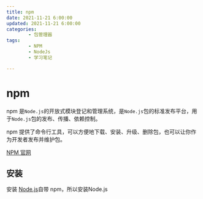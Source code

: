 ```yaml
---
title: npm
date: 2021-11-21 6:00:00
updated: 2021-11-21 6:00:00
categories:
        - 包管理器
tags:
        - NPM 
        - NodeJs
        - 学习笔记

---
```


# npm

npm 是`Node.js`的开放式模块登记和管理系统，是`Node.js`包的标准发布平台，用于`Node.js`包的发布、传播、依赖控制。

npm 提供了命令行工具，可以方便地下载、安装、升级、删除包，也可以让你作为开发者发布并维护包。

[NPM 官网](https://www.npmjs.com/)

## 安装

安装 [Node.js](http://nodejs.cn/download/)自带 npm，所以安装Node.js
